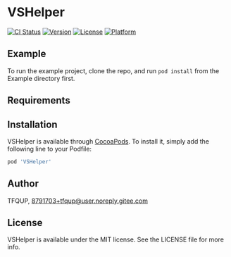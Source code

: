 # VSHelper

[![CI Status](https://img.shields.io/travis/TFQUP/VSHelper.svg?style=flat)](https://travis-ci.org/TFQUP/VSHelper)
[![Version](https://img.shields.io/cocoapods/v/VSHelper.svg?style=flat)](https://cocoapods.org/pods/VSHelper)
[![License](https://img.shields.io/cocoapods/l/VSHelper.svg?style=flat)](https://cocoapods.org/pods/VSHelper)
[![Platform](https://img.shields.io/cocoapods/p/VSHelper.svg?style=flat)](https://cocoapods.org/pods/VSHelper)

## Example

To run the example project, clone the repo, and run `pod install` from the Example directory first.

## Requirements

## Installation

VSHelper is available through [CocoaPods](https://cocoapods.org). To install
it, simply add the following line to your Podfile:

```ruby
pod 'VSHelper'
```

## Author

TFQUP, 8791703+tfqup@user.noreply.gitee.com

## License

VSHelper is available under the MIT license. See the LICENSE file for more info.
